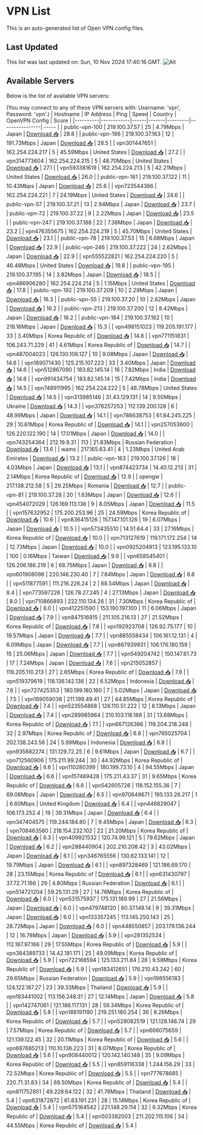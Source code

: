 # VPN List

This is an auto-generated list of Open VPN config files.

## Last Updated

This list was last updated on: Sun, 10 Nov 2024 17:40:16 GMT.
![Alt](https://repobeats.axiom.co/api/embed/186b98318ef1479477931607c1ad7d823f12451f.svg "Repobeats analytics image")

## Available Servers

Below is the list of available VPN servers:

(You may connect to any of these VPN servers with: Username: 'vpn', Password: 'vpn'.)
| Hostname | IP Address | Ping | Speed | Country | OpenVPN Config | Score |
|----------|------------|------|-------|---------|----------------| ----- |
| public-vpn-100 | 219.100.37.57 | 25 | 4.79Mbps | Japan | [Download 📥](./configs/server_0_JP.ovpn) | 28.8 |
| public-vpn-186 | 219.100.37.163 | 12 | 191.73Mbps | Japan | [Download 📥](./configs/server_1_JP.ovpn) | 28.5 |
| vpn301447651 | 162.254.224.217 | 5 | 45.59Mbps | United States | [Download 📥](./configs/server_2_US.ovpn) | 27.2 |
| vpn314773604 | 162.254.224.215 | 5 | 48.70Mbps | United States | [Download 📥](./configs/server_3_US.ovpn) | 27.1 |
| vpn593381619 | 162.254.224.213 | 5 | 42.21Mbps | United States | [Download 📥](./configs/server_4_US.ovpn) | 26.0 |
| public-vpn-161 | 219.100.37.122 | 11 | 10.43Mbps | Japan | [Download 📥](./configs/server_5_JP.ovpn) | 25.6 |
| vpn723544366 | 162.254.224.221 | 7 | 24.19Mbps | United States | [Download 📥](./configs/server_6_US.ovpn) | 24.6 |
| public-vpn-57 | 219.100.37.21 | 13 | 2.94Mbps | Japan | [Download 📥](./configs/server_7_JP.ovpn) | 23.7 |
| public-vpn-72 | 219.100.37.22 | 9 | 2.22Mbps | Japan | [Download 📥](./configs/server_8_JP.ovpn) | 23.5 |
| public-vpn-247 | 219.100.37.188 | 22 | 7.38Mbps | Japan | [Download 📥](./configs/server_9_JP.ovpn) | 23.2 |
| vpn476355675 | 162.254.224.219 | 5 | 45.70Mbps | United States | [Download 📥](./configs/server_10_US.ovpn) | 23.1 |
| public-vpn-78 | 219.100.37.53 | 15 | 6.68Mbps | Japan | [Download 📥](./configs/server_11_JP.ovpn) | 22.9 |
| public-vpn-246 | 219.100.37.222 | 24 | 2.62Mbps | Japan | [Download 📥](./configs/server_12_JP.ovpn) | 22.9 |
| vpn555522821 | 162.254.224.220 | 5 | 46.48Mbps | United States | [Download 📥](./configs/server_13_US.ovpn) | 19.8 |
| public-vpn-195 | 219.100.37.195 | 14 | 3.82Mbps | Japan | [Download 📥](./configs/server_14_JP.ovpn) | 18.5 |
| vpn486906280 | 162.254.224.214 | 5 | 1.15Mbps | United States | [Download 📥](./configs/server_15_US.ovpn) | 17.8 |
| public-vpn-192 | 219.100.37.209 | 10 | 2.29Mbps | Japan | [Download 📥](./configs/server_16_JP.ovpn) | 16.3 |
| public-vpn-55 | 219.100.37.20 | 10 | 2.62Mbps | Japan | [Download 📥](./configs/server_17_JP.ovpn) | 16.2 |
| public-vpn-213 | 219.100.37.200 | 12 | 8.42Mbps | Japan | [Download 📥](./configs/server_18_JP.ovpn) | 16.2 |
| public-vpn-184 | 219.100.37.162 | 10 | 218.16Mbps | Japan | [Download 📥](./configs/server_19_JP.ovpn) | 15.3 |
| vpn498151023 | 119.205.191.177 | 33 | 3.40Mbps | Korea Republic of | [Download 📥](./configs/server_20_KR.ovpn) | 14.8 |
| vpn771151831 | 106.243.71.229 | 41 | 4.61Mbps | Korea Republic of | [Download 📥](./configs/server_21_KR.ovpn) | 14.7 |
| vpn487004023 | 126.130.106.127 | 10 | 9.08Mbps | Japan | [Download 📥](./configs/server_22_JP.ovpn) | 14.6 |
| vpn189071430 | 125.215.107.223 | 33 | 3.40Mbps | Japan | [Download 📥](./configs/server_23_JP.ovpn) | 14.6 |
| vpn512867090 | 183.82.145.14 | 16 | 7.82Mbps | India | [Download 📥](./configs/server_24_IN.ovpn) | 14.6 |
| vpn991434754 | 183.82.145.14 | 15 | 7.42Mbps | India | [Download 📥](./configs/server_25_IN.ovpn) | 14.5 |
| vpn748911995 | 162.254.224.222 | 5 | 48.78Mbps | United States | [Download 📥](./configs/server_26_US.ovpn) | 14.5 |
| vpn313985146 | 31.43.129.131 | 14 | 9.50Mbps | Ukraine | [Download 📥](./configs/server_27_UA.ovpn) | 14.3 |
| vpn376257253 | 112.139.200.128 | 6 | 48.99Mbps | Japan | [Download 📥](./configs/server_28_JP.ovpn) | 14.1 |
| vpn786638753 | 61.84.245.225 | 29 | 10.61Mbps | Korea Republic of | [Download 📥](./configs/server_29_KR.ovpn) | 14.1 |
| vpn257053600 | 126.220.122.190 | 14 | 17.01Mbps | Japan | [Download 📥](./configs/server_30_JP.ovpn) | 14.0 |
| vpn743254364 | 212.19.9.31 | 113 | 21.83Mbps | Russian Federation | [Download 📥](./configs/server_31_RU.ovpn) | 13.6 |
| wams | 217.165.63.41 | 4 | 1.23Mbps | United Arab Emirates | [Download 📥](./configs/server_32_AE.ovpn) | 13.2 |
| public-vpn-163 | 219.100.37.126 | 18 | 4.03Mbps | Japan | [Download 📥](./configs/server_33_JP.ovpn) | 13.1 |
| vpn874423734 | 14.40.12.213 | 31 | 2.14Mbps | Korea Republic of | [Download 📥](./configs/server_34_KR.ovpn) | 12.9 |
| opengw | 217.138.212.58 | 5 | 29.25Mbps | Romania | [Download 📥](./configs/server_35_RO.ovpn) | 12.7 |
| public-vpn-81 | 219.100.37.28 | 20 | 1.63Mbps | Japan | [Download 📥](./configs/server_36_JP.ovpn) | 12.6 |
| vpn454072029 | 126.169.113.136 | 9 | 8.05Mbps | Japan | [Download 📥](./configs/server_37_JP.ovpn) | 11.5 |
| vpn157632952 | 175.200.253.96 | 25 | 24.59Mbps | Korea Republic of | [Download 📥](./configs/server_38_KR.ovpn) | 10.6 |
| vpn836415126 | 157.147.101.126 | 19 | 6.07Mbps | Japan | [Download 📥](./configs/server_39_JP.ovpn) | 10.5 |
| vpn573435510 | 14.51.64.4 | 33 | 27.16Mbps | Korea Republic of | [Download 📥](./configs/server_40_KR.ovpn) | 10.0 |
| vpn713127619 | 119.171.172.254 | 14 | 12.73Mbps | Japan | [Download 📥](./configs/server_41_JP.ovpn) | 10.0 |
| vpn0925204913 | 123.195.133.10 | 100 | 0.16Mbps | Taiwan | [Download 📥](./configs/server_42_TW.ovpn) | 9.9 |
| vpn658545401 | 126.206.186.219 | 6 | 68.75Mbps | Japan | [Download 📥](./configs/server_43_JP.ovpn) | 8.8 |
| vpn601908098 | 220.146.230.40 | 7 | 7.84Mbps | Japan | [Download 📥](./configs/server_44_JP.ovpn) | 8.8 |
| vpn511877591 | 111.216.226.24 | 2 | 88.54Mbps | Japan | [Download 📥](./configs/server_45_JP.ovpn) | 8.4 |
| vpn773597226 | 126.78.27.245 | 4 | 27.13Mbps | Japan | [Download 📥](./configs/server_46_JP.ovpn) | 8.0 |
| vpn710866893 | 222.110.134.26 | 31 | 7.30Mbps | Korea Republic of | [Download 📥](./configs/server_47_KR.ovpn) | 8.0 |
| vpn412251590 | 153.190.197.100 | 11 | 6.06Mbps | Japan | [Download 📥](./configs/server_48_JP.ovpn) | 7.9 |
| vpn847516915 | 211.105.216.13 | 27 | 21.52Mbps | Korea Republic of | [Download 📥](./configs/server_49_KR.ovpn) | 7.8 |
| vpn192923708 | 126.92.75.177 | 10 | 19.57Mbps | Japan | [Download 📥](./configs/server_50_JP.ovpn) | 7.7 |
| vpn885558434 | 106.161.12.131 | 4 | 6.09Mbps | Japan | [Download 📥](./configs/server_51_JP.ovpn) | 7.7 |
| vpn867939931 | 106.176.180.159 | 15 | 25.06Mbps | Japan | [Download 📥](./configs/server_52_JP.ovpn) | 7.7 |
| vpn549204742 | 150.147.61.73 | 17 | 7.24Mbps | Japan | [Download 📥](./configs/server_53_JP.ovpn) | 7.6 |
| vpn215052857 | 119.205.110.213 | 27 | 2.65Mbps | Korea Republic of | [Download 📥](./configs/server_54_KR.ovpn) | 7.6 |
| vpn519379619 | 118.136.142.136 | 22 | 6.52Mbps | Indonesia | [Download 📥](./configs/server_55_ID.ovpn) | 7.6 |
| vpn727425353 | 180.199.180.160 | 7 | 5.02Mbps | Japan | [Download 📥](./configs/server_56_JP.ovpn) | 7.5 |
| vpn189059038 | 211.199.49.41 | 27 | 44.85Mbps | Korea Republic of | [Download 📥](./configs/server_57_KR.ovpn) | 7.4 |
| vpn523554868 | 126.110.51.222 | 12 | 8.13Mbps | Japan | [Download 📥](./configs/server_58_JP.ovpn) | 7.4 |
| vpn289985964 | 210.103.118.188 | 31 | 13.68Mbps | Korea Republic of | [Download 📥](./configs/server_59_KR.ovpn) | 7.1 |
| vpn667126366 | 119.204.218.248 | 32 | 2.97Mbps | Korea Republic of | [Download 📥](./configs/server_60_KR.ovpn) | 6.8 |
| vpn765025704 | 202.138.243.56 | 24 | 5.99Mbps | Indonesia | [Download 📥](./configs/server_61_ID.ovpn) | 6.8 |
| vpn935882274 | 131.129.72.25 | 6 | 9.61Mbps | Japan | [Download 📥](./configs/server_62_JP.ovpn) | 6.7 |
| vpn712560906 | 175.211.99.244 | 30 | 44.92Mbps | Korea Republic of | [Download 📥](./configs/server_63_KR.ovpn) | 6.6 |
| vpn110280399 | 180.199.73.10 | 4 | 94.55Mbps | Japan | [Download 📥](./configs/server_64_JP.ovpn) | 6.6 |
| vpn157489428 | 175.211.43.37 | 31 | 9.65Mbps | Korea Republic of | [Download 📥](./configs/server_65_KR.ovpn) | 6.6 |
| vpn542605726 | 118.152.155.36 | 7 | 69.08Mbps | Japan | [Download 📥](./configs/server_66_JP.ovpn) | 6.5 |
| vpn970649671 | 195.133.26.217 | 1 | 6.60Mbps | United Kingdom | [Download 📥](./configs/server_67_GB.ovpn) | 6.4 |
| vpn446829047 | 106.173.252.4 | 19 | 39.31Mbps | Japan | [Download 📥](./configs/server_68_JP.ovpn) | 6.4 |
| vpn347404575 | 119.244.184.80 | 7 | 9.45Mbps | Japan | [Download 📥](./configs/server_69_JP.ovpn) | 6.3 |
| vpn708463560 | 218.154.232.102 | 22 | 21.20Mbps | Korea Republic of | [Download 📥](./configs/server_70_KR.ovpn) | 6.3 |
| vpn409921532 | 120.74.99.121 | 5 | 79.62Mbps | Japan | [Download 📥](./configs/server_71_JP.ovpn) | 6.2 |
| vpn288440904 | 202.210.208.42 | 3 | 43.02Mbps | Japan | [Download 📥](./configs/server_72_JP.ovpn) | 6.1 |
| vpn346765556 | 130.62.133.141 | 12 | 19.79Mbps | Japan | [Download 📥](./configs/server_73_JP.ovpn) | 6.1 |
| vpn897328469 | 121.186.69.170 | 28 | 23.15Mbps | Korea Republic of | [Download 📥](./configs/server_74_KR.ovpn) | 6.1 |
| vpn631430797 | 37.72.71.166 | 29 | 4.80Mbps | Russian Federation | [Download 📥](./configs/server_75_RU.ovpn) | 6.1 |
| vpn514721204 | 59.25.131.29 | 27 | 14.76Mbps | Korea Republic of | [Download 📥](./configs/server_76_KR.ovpn) | 6.0 |
| vpn531575937 | 175.131.189.99 | 27 | 21.56Mbps | Japan | [Download 📥](./configs/server_77_JP.ovpn) | 6.0 |
| vpn479748120 | 60.37.148.14 | 9 | 39.31Mbps | Japan | [Download 📥](./configs/server_78_JP.ovpn) | 6.0 |
| vpn133357245 | 113.145.250.143 | 25 | 28.72Mbps | Japan | [Download 📥](./configs/server_79_JP.ovpn) | 6.0 |
| vpn448550857 | 203.179.136.244 | 12 | 16.78Mbps | Japan | [Download 📥](./configs/server_80_JP.ovpn) | 5.9 |
| vpn281352524 | 112.187.97.166 | 29 | 17.55Mbps | Korea Republic of | [Download 📥](./configs/server_81_KR.ovpn) | 5.9 |
| vpn384389733 | 14.42.181.171 | 25 | 49.09Mbps | Korea Republic of | [Download 📥](./configs/server_82_KR.ovpn) | 5.9 |
| vpn722166594 | 125.133.211.84 | 28 | 9.58Mbps | Korea Republic of | [Download 📥](./configs/server_83_KR.ovpn) | 5.9 |
| vpn183412651 | 176.210.43.242 | 60 | 29.65Mbps | Russian Federation | [Download 📥](./configs/server_84_RU.ovpn) | 5.9 |
| vpn198556183 | 124.122.187.27 | 23 | 39.33Mbps | Thailand | [Download 📥](./configs/server_85_TH.ovpn) | 5.9 |
| vpn193441002 | 113.156.248.31 | 27 | 12.14Mbps | Japan | [Download 📥](./configs/server_86_JP.ovpn) | 5.8 |
| vpn142747061 | 121.188.117.131 | 28 | 59.34Mbps | Korea Republic of | [Download 📥](./configs/server_87_KR.ovpn) | 5.8 |
| vpn188191190 | 219.251.180.254 | 36 | 8.26Mbps | Korea Republic of | [Download 📥](./configs/server_88_KR.ovpn) | 5.7 |
| vpn528082519 | 121.128.146.74 | 29 | 7.57Mbps | Korea Republic of | [Download 📥](./configs/server_89_KR.ovpn) | 5.7 |
| vpn666075659 | 121.139.122.45 | 32 | 20.11Mbps | Korea Republic of | [Download 📥](./configs/server_90_KR.ovpn) | 5.6 |
| vpn687685213 | 110.10.136.223 | 31 | 8.07Mbps | Korea Republic of | [Download 📥](./configs/server_91_KR.ovpn) | 5.6 |
| vpn908440012 | 120.142.140.148 | 35 | 9.09Mbps | Korea Republic of | [Download 📥](./configs/server_92_KR.ovpn) | 5.5 |
| vpn859116338 | 1.244.156.29 | 33 | 72.52Mbps | Korea Republic of | [Download 📥](./configs/server_93_KR.ovpn) | 5.5 |
| vpn777678685 | 220.71.31.83 | 34 | 69.50Mbps | Korea Republic of | [Download 📥](./configs/server_94_KR.ovpn) | 5.4 |
| vpn811752851 | 49.228.64.122 | 32 | 41.76Mbps | Thailand | [Download 📥](./configs/server_95_TH.ovpn) | 5.4 |
| vpn631872872 | 61.83.191.231 | 28 | 15.14Mbps | Korea Republic of | [Download 📥](./configs/server_96_KR.ovpn) | 5.4 |
| vpn575164542 | 221.148.29.114 | 32 | 9.32Mbps | Korea Republic of | [Download 📥](./configs/server_97_KR.ovpn) | 5.4 |
| vpn503382003 | 211.202.115.106 | 34 | 44.55Mbps | Korea Republic of | [Download 📥](./configs/server_98_KR.ovpn) | 5.4 |
